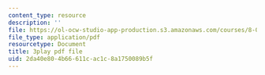 ```yaml
---
content_type: resource
description: ''
file: https://ol-ocw-studio-app-production.s3.amazonaws.com/courses/8-01sc-classical-mechanics-fall-2016/2da40e804b66611cac1c8a1750089b5f_lw9W32ezQhM.pdf
file_type: application/pdf
resourcetype: Document
title: 3play pdf file
uid: 2da40e80-4b66-611c-ac1c-8a1750089b5f
---
```

